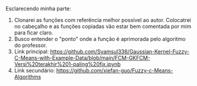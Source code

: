Esclarecendo minha parte:

1) Clonarei as funções com referência melhor possível ao autor. Colocatrei no cabeçalho e as funções copiadas vão estar bem comentada por mim para ficar claro.
2) Busco entender o "ponto" onde a função é aprimorada pelo algoritmo do professor.
3) Link principal: <https://github.com/Syamsul336/Gaussian-Kernel-Fuzzy-C-Means-with-Example-Data/blob/main/FCM-GKFCM-Versi%20terakhir%201-paling%20fix.ipynb>
4) Link secundário: <https://github.com/xiefan-guo/Fuzzy-c-Means-Algorithms>
